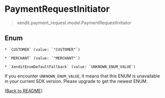 # PaymentRequestInitiator
> xendit.payment_request.model.PaymentRequestInitiator



## Enum


    * `CUSTOMER` (value: `"CUSTOMER"`)

    * `MERCHANT` (value: `"MERCHANT"`)

    * `XenditEnumDefaultFallback` (value: `UNKNOWN_ENUM_VALUE`)

If you encounter `UNKNOWN_ENUM_VALUE`, it means that this ENUM is unavailable in your current SDK version. Please upgrade to get the newest ENUM.

[[Back to README]](../../README.md)


